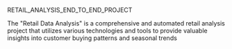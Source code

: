 RETAIL_ANALYSIS_END_TO_END_PROJECT

The "Retail Data Analysis" is a comprehensive and automated retail analysis project that utilizes various technologies and tools to provide valuable insights into customer buying patterns and seasonal trends

